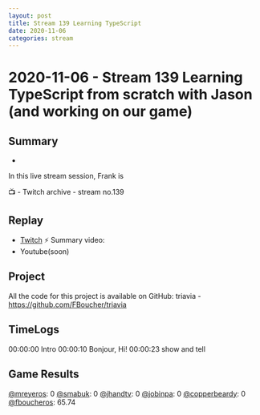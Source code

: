 ```yaml
---
layout: post
title: Stream 139 Learning TypeScript
date: 2020-11-06
categories: stream
---
```



# 2020-11-06 - Stream 139 Learning TypeScript from scratch with Jason (and working on our game)

## Summary
-

In this live stream session, Frank is 

📺 - Twitch archive - stream no.139

## Replay


- [Twitch](https://www.twitch.tv/fboucheros)
⚡ Summary video:
- Youtube(soon)

Project
-------

All the code for this project is available on GitHub: triavia - https://github.com/FBoucher/triavia

## TimeLogs

00:00:00 Intro
00:00:10 Bonjour, Hi!
00:00:23 show and tell

## Game Results

[@mreyeros](https://www.twitch.tv/mreyeros): 0
[@smabuk](https://www.twitch.tv/smabuk): 0
[@jhandtv](https://www.twitch.tv/jhandtv): 0
[@jobinpa](https://www.twitch.tv/jobinpa): 0
[@copperbeardy](https://www.twitch.tv/copperbeardy): 0
[@fboucheros](https://www.twitch.tv/fboucheros): 65.74
